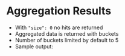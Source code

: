 # Aggregation Results #

* With ```"size": 0``` no hits are returned
* Aggregated data is returned with buckets
* Number of buckets limited by default to 5
* Sample output:
```
``` 